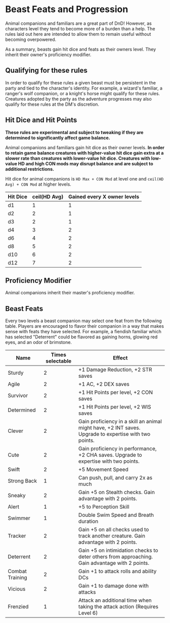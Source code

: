 # Beast Feats and Progression

Animal companions and familiars are a great part of DnD!  However, as characters level they tend to become more of a burden than a help.  The rules laid out here are intended to allow them to remain useful without becoming overpowered.

As a summary, beasts gain hit dice and feats as their owners level.  They inherit their owner's proficiency modifier.  

## Qualifying for these rules

In order to qualify for these rules a given beast must be persistent in the party and tied to the character's identity.  For example, a wizard's familiar, a ranger's wolf companion, or a knight's horse might qualify for these rules.  Creatures adopted by the party as the adventure progresses may also qualify for these rules at the DM's discretion.

## Hit Dice and Hit Points

**These rules are experimental and subject to tweaking if they are determined to significantly affect game balance.**

Animal companions and familiars gain hit dice as their owner levels.  **In order to retain game balance creatures with higher-value  hit dice gain extra at a slower rate than creatures with lower-value hit dice.  Creatures with low-value HD and high CON mods may disrupt balance and are subject to additional restrictions.**

Hit dice for animal companions is `HD Max + CON Mod` at level one and `ceil(HD Avg) + CON Mod` at higher levels.

| Hit Dice | ceil(HD Avg) | Gained every X owner levels |
|----------|-----------|-----------------------------|
| d1       | 1 | 1 |
| d2       | 2 | 1 |
| d3       | 2 | 1 |
| d4       | 3 | 2 |
| d6       | 4 | 2 |
| d8       | 5 | 2 |
| d10      | 6 | 2 |
| d12      | 7 | 2 |

## Proficiency Modifier

Animal companions inherit their master's proficiency modifier.

## Beast Feats

Every two levels a beast companion may select one feat from the following table.  Players are encouraged to flavor their companion in a way that makes sense with feats they have selected.  For example, a fiendish familiar which has selected "Deterrent" could be flavored as gaining horns, glowing red eyes, and an odor of brimstone.

| Name | Times selectable | Effect |
|------|------------------|--------|
| Sturdy | 	2 |	+1 Damage Reduction, +2 STR saves |
| Agile |	2 |	+1 AC, +2 DEX saves |
| Survivor |	2 |	+1 Hit Points per level, +2 CON saves |
| Determined |	2 |	+1 Hit Points per level, +2 WIS saves |
| Clever |	2 |	Gain proficiency in a skill an animal might have, +2 INT saves.  Upgrade to expertise with two points. |
| Cute |	2 |	Gain proficiency in performance, +2 CHA saves.  Upgrade to expertise with two points. |
| Swift |	2 |	+5 Movement Speed |
| Strong Back |	1 |	Can push, pull, and carry 2x as much |
| Sneaky |	2 |	Gain +5 on Stealth checks.  Gain advantage with 2 points. |
| Alert |	1 |	+5 to Perception Skill |
| Swimmer |	1 |	Double Swim Speed and Breath duration |
| Tracker |	2 |	Gain +5 on all checks used to track another creature.  Gain advantage with 2 points. |
| Deterrent |	2 |	Gain +5 on intimidation checks to deter others from approaching.  Gain advantage with 2 points. |
| Combat Training |	2 |	Gain +1 to attack rolls and ability DCs |
| Vicious |	2 |	Gain +1 to damage done with attacks |
| Frenzied | 	1 |	Attack an additional time when taking the attack action (Requires Level 6) |
